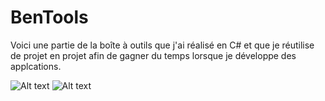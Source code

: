 # BenTools
Voici une partie de la boîte à outils que j'ai réalisé en C# et que je réutilise de projet en projet afin de gagner du temps lorsque je développe des applcations.

![Alt text](https://i.imgur.com/Bl4kscA.png "Codes utilitaires que l'on retrouve dans l'application.")
![Alt text](https://i.imgur.com/nQeWnDg.png "Arborescence des fichiers de l'application.")
